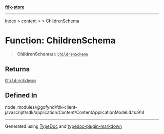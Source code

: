 [**fdk-store**](../../../README.md)
***

[Index](../../../API.md) > [content](../../README.md) > [<internal>](../README.md) > ChildrenSchema

# Function: ChildrenSchema

> **ChildrenSchema**(): [`ChildrenSchema`](../type-aliases/type-alias.ChildrenSchema.md)

## Returns

[`ChildrenSchema`](../type-aliases/type-alias.ChildrenSchema.md)

## Defined In

node\_modules/@gofynd/fdk-client-javascript/sdk/application/Content/ContentApplicationModel.d.ts:914

***
Generated using [TypeDoc](https://typedoc.org/) and [typedoc-plugin-markdown](https://www.npmjs.com/package/typedoc-plugin-markdown)
